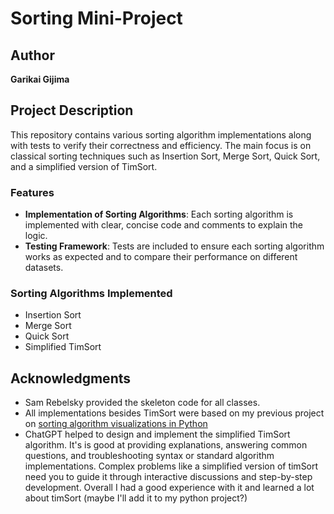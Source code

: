 # Sorting Mini-Project

## Author
**Garikai Gijima**

## Project Description
This repository contains various sorting algorithm implementations along with tests to verify their correctness and efficiency. The main focus is on classical sorting techniques such as Insertion Sort, Merge Sort, Quick Sort, and a simplified version of TimSort.

### Features
- **Implementation of Sorting Algorithms**: Each sorting algorithm is implemented with clear, concise code and comments to explain the logic.
- **Testing Framework**: Tests are included to ensure each sorting algorithm works as expected and to compare their performance on different datasets.

### Sorting Algorithms Implemented
- Insertion Sort
- Merge Sort
- Quick Sort
- Simplified TimSort

## Acknowledgments
- Sam Rebelsky provided the skeleton code for all classes.
- All implementations besides TimSort were based on my previous project on [sorting algorithm visualizations in Python](https://github.com/GijimaGarikai/Sorting-Algorithm-Visualiser)
- ChatGPT helped to design and implement the simplified TimSort algorithm. It's is good at providing explanations, answering common questions, and troubleshooting syntax or standard algorithm implementations. Complex problems like a simplified version of timSort need you to guide it through interactive discussions and step-by-step development. Overall I had a good experience with it and learned a lot about timSort (maybe I'll add it to my python project?)

